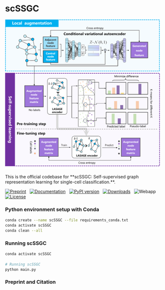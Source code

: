 # scSSGC
<p align="center">
<img src="/images/title_page.png"/> 
</p>
This is the official codebase for **scSSGC: Self-supervised graph representation learning for single-cell classification.**.

[![Preprint](https://img.shields.io/badge/preprint-available-brightgreen)](https://www.biorxiv.org/content/10.1101/2023.04.30.538439) &nbsp;
[![Documentation](https://img.shields.io/badge/docs-available-brightgreen)](https://scgpt.readthedocs.io/en/latest/) &nbsp;
[![PyPI version](https://badge.fury.io/py/scgpt.svg)](https://badge.fury.io/py/scgpt) &nbsp;
[![Downloads](https://pepy.tech/badge/scgpt)](https://pepy.tech/project/scgpt) &nbsp;
![Webapp](https://img.shields.io/website?url=https%3A%2F%2Fscgpthub.org&up_color=chartreuse%20&logo=gotomeeting&logoColor=%23FFB3FF&label=WebApp&labelColor=%2300CBFF) &nbsp;
[![License](https://img.shields.io/badge/license-MIT-blue)](https://github.com/username/repo/blob/main/LICENSE)

### Python environment setup with Conda
```bash
conda create --name scSSGC --file requirements_conda.txt
conda activate scSSGC
conda clean --all
```

### Running scSSGC
```bash
conda activate scSSGC

# Running scSSGC
python main.py 
```

### Preprint and Citation

